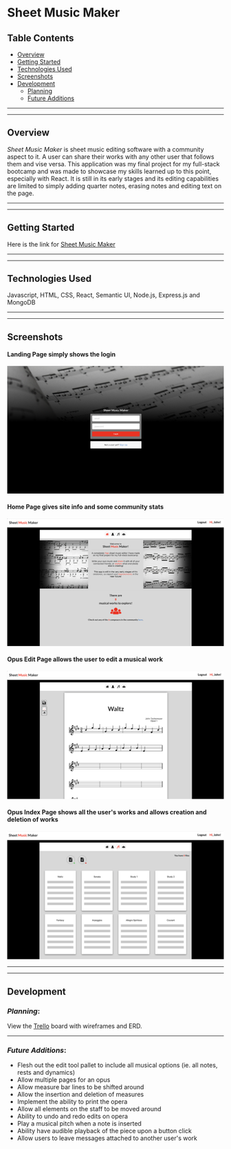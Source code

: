 # Sheet Music Maker
## Table Contents  
* [Overview](#overview)
* [Getting Started](#getting-started)
* [Technologies Used](#technologies-used)
* [Screenshots](#screenshots)
* [Development](#development)  
  * [Planning](#planning)
  * [Future Additions](#future-additions)
---
---


## Overview  
*Sheet Music Maker* is sheet music editing software with a community aspect to it. A user can share their works with any other user that follows them and vise versa. This application was my final project for my full-stack bootcamp and was made to showcase my skills learned up to this point, especially with React. It is still in its early stages and its editing capabilities are limited to simply adding quarter notes, erasing notes and editing text on the page.

---
---
## Getting Started  
Here is the link for
[Sheet Music Maker](https://sheetmusicmaker.herokuapp.com/)  


---
---
## Technologies Used  
Javascript, HTML, CSS, React, Semantic UI, Node.js, Express.js and MongoDB  

---
---
## Screenshots

#### Landing Page simply shows the login
![Landing Page](./public/landingpage.png) 
#### Home Page gives site info and some community stats
![Home Page](./public/homepage.png) 
#### Opus Edit Page allows the user to edit a musical work
![Opus Edit Page](./public/editopuspage.png) 
#### Opus Index Page shows all the user's works and allows creation and deletion of works
![Opus Index Page](./public/opusindexpage.png) 

---
---
## Development  
### *Planning*:  
View the 
[Trello](https://trello.com/b/IpP1CjSF/sheet-music) board with wireframes and ERD. 


---
### *Future Additions*:  
* Flesh out the edit tool pallet to include all musical options (ie. all notes, rests and dynamics)
* Allow multiple pages for an opus
* Allow measure bar lines to be shifted around
* Allow the insertion and deletion of measures
* Implement the ability to print the opera
* Allow all elements on the staff to be moved around
* Ability to undo and redo edits on opera
* Play a musical pitch when a note is inserted
* Ability have audible playback of the piece upon a button click
* Allow users to leave messages attached to another user's work
